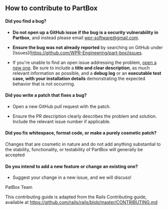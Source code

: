 ## How to contribute to PartBox

#### **Did you find a bug?**

* **Do not open up a GitHub issue if the bug is a security vulnerability
  in Partbox**, and instead please email wpr-software@gmail.com.

* **Ensure the bug was not already reported** by searching on GitHub under [Issues](https://github.com/WPR-Engineering/part-box/issues.

* If you're unable to find an open issue addressing the problem, [open a new one](https://github.com/WPR-Engineering/part-box/issues/new). Be sure to include a **title and clear description**, as much relevant information as possible, and a **debug log** or an **executable test case, with your installation details** demonstrating the expected behavior that is not occurring.

#### **Did you write a patch that fixes a bug?**

* Open a new GitHub pull request with the patch.

* Ensure the PR description clearly describes the problem and solution. Include the relevant issue number if applicable.

#### **Did you fix whitespace, format code, or make a purely cosmetic patch?**

Changes that are cosmetic in nature and do not add anything substantial to the stability, functionality, or testability of PartBox will generally be accepted

#### **Do you intend to add a new feature or change an existing one?**

* Suggest your change in a new issue, and we will discuss!


PatBox Team

This contributing guide is adapted from the Rails Contributing guide,
available at https://github.com/rails/rails/blob/master/CONTRIBUTING.md
